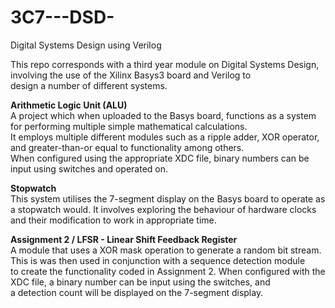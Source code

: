 # 3C7---DSD-
Digital Systems Design using Verilog

This repo corresponds with a third year module on Digital Systems Design, involving the use of the Xilinx Basys3 board and Verilog to <br />
design a number of different systems. <br />

**Arithmetic Logic Unit (ALU)** <br />
A project which when uploaded to the Basys board, functions as a system for performing multiple simple mathematical calculations. <br />
It employs multiple different modules such as a ripple adder, XOR operator, and greater-than-or equal to functionality among others. <br />
When configured using the appropriate XDC file, binary numbers can be input using switches and operated on. <br />

**Stopwatch** <br />
This system utilises the 7-segment display on the Basys board to operate as a stopwatch would. It involves exploring the behaviour of hardware clocks<br />
and their modification to work in appropriate time. <br />

**Assignment 2 / LFSR - Linear Shift Feedback Register** <br />
A module that uses a XOR mask operation to generate a random bit stream.  This is was then used in conjunction with a sequence detection module <br />
to create the functionality coded in Assignment 2. When configured with the XDC file, a binary number can be input using the switches, and <br /> 
a detection count will be displayed on the 7-segment display. <br />

